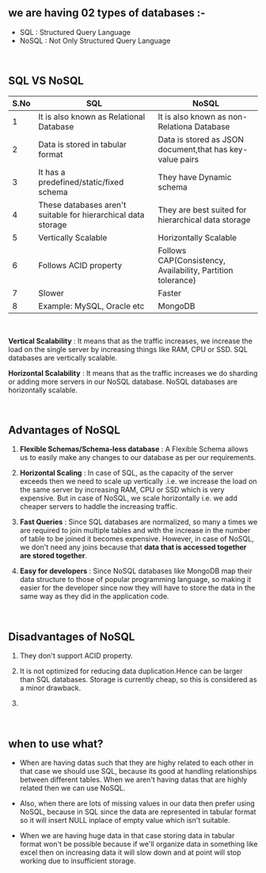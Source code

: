 ## we are having 02 types of databases :- 
- SQL : Structured Query Language
- NoSQL : Not Only Structured Query Language

<br>

## SQL VS NoSQL

| S.No | SQL | NoSQL |
|-------- |----------- |---------------|
| 1 | It is also known as Relational Database | It is also known as non-Relationa Database |
| 2 | Data is stored in tabular format | Data is stored as JSON document,that has key-value pairs |
| 3 | It has a predefined/static/fixed schema | They have Dynamic schema |
| 4 | These databases aren't suitable for hierarchical data storage | They are best suited for hierarchical data storage |
| 5 | Vertically Scalable | Horizontally Scalable |
| 6 | Follows ACID property | Follows CAP(Consistency, Availability, Partition tolerance) |
| 7 | Slower | Faster |
| 8 | Example: MySQL, Oracle etc | MongoDB |

<br>


**Vertical Scalability** : It means that as the traffic increases, we increase the load on the single server by increasing things like RAM, CPU or SSD. SQL databases are vertically scalable.


**Horizontal Scalability** : It means that as the traffic increases we do sharding or adding more servers in our NoSQL database. NoSQL databases are horizontally scalable.

<br>

## Advantages of NoSQL

1. **Flexible Schemas/Schema-less database** : A Flexible Schema allows us to easily make any changes to our database as per our requirements.

2. **Horizontal Scaling** : In case of SQL, as the capacity of the server exceeds then we need to scale up vertically .i.e. we increase the load on the same server by increasing RAM, CPU or SSD which is very expensive.
But in case of NoSQL, we scale horizontally i.e. we add cheaper servers to haddle the increasing traffic.

3. **Fast Queries** : Since SQL databases are normalized, so many a times we are required to join multiple tables and with the increase in the number of table to be joined it becomes expensive. However, in case of NoSQL, we don't need any joins because that **data that is accessed together are stored together**.

4. **Easy for developers** : Since NoSQL databases like MongoDB map their data structure to those of popular programming language, so making it easier for the developer since now they will have to store the data in the same way as they did in the application code.

<br>

## Disadvantages of NoSQL

1. They don't support ACID property.

2. It is not optimized for reducing data duplication.Hence can be larger than SQL databases.
Storage is currently cheap, so this is considered as a minor drawback.

3. 


<br>


## when to use what?
- When are having datas such that they are highy related to each other in that case we should use SQL, because its good at handling relationships between different tables.
When we aren't having datas that are highly related then we can use NoSQL.

- Also, when there are lots of missing values in our data then prefer using NoSQL, because in SQL since the data are represented in tabular format so it will insert NULL inplace of empty value which isn't suitable. 

- When we are having huge data in that case storing data in tabular format won't be possible because if we'll organize data in something like excel then on increasing data it will slow down and at point will stop working due to insufficient storage.
